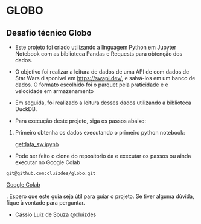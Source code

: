# GLOBO
## Desafio técnico Globo

- Este projeto foi criado utilizando a linguagem Python em Jupyter Notebook com as biblioteca Pandas e Requests para
obtenção dos dados.

- O objetivo foi realizar a leitura de dados de uma API de com dados de Star Wars disponivel em https://swapi.dev/, 
e salvá-los em um banco de dados. O formato escolhido foi o parquet pela praticidade e e velocidade em armazenamento

- Em seguida, foi realizado a leitura desses dados utilizando a biblioteca DuckDB.

- Para execução deste projeto, siga os passos abaixo:

1. Primeiro obtenha os dados executando o primeiro python notebook:
    
    [getdata_sw.ipynb](getdata_sw.ipynb) 
- Pode ser feito o clone do repositorio da e executar os passos ou ainda executar no Google Colab

```
git@github.com:cluizdes/globo.git
```

[Google Colab](https://colab.research.google.com/github/cluizdes/globo/blob/dev/getdata_sw.ipynb)
    
. Espero que este guia seja útil para guiar o projeto. Se tiver alguma dúvida, fique à vontade para perguntar.

* Cássio Luiz de Souza
@cluizdes
